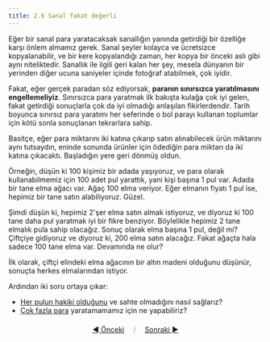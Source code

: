 ```yaml
---
title: 2.6 Sanal fakat değerli
---
```


Eğer bir sanal para yaratacaksak sanallığın yanında getirdiği bir
özelliğe karşı önlem almamız gerek.  Sanal şeyler kolayca ve
ücretsizce kopyalanabilir, ve bir kere kopyalandığı zaman, her kopya
bir önceki aslı gibi aynı niteliktedir.  Sanallık ile ilgili geri
kalan her şey, mesela dünyanın bir yerinden diğer ucuna saniyeler
içinde fotoğraf atabilmek, çok iyidir.

Fakat, eğer gerçek paradan söz ediyorsak, **paranın sınırsızca
yaratılmasını engellemeliyiz**.  Sınırsızca para yaratmak ilk bakışta
kulağa çok iyi gelen, fakat getirdiği sonuçlarla çok da iyi olmadığı
anlaşılan fikirlerdendir.  Tarih boyunca sınırsız para yaratımı her
seferinde o bol parayı kullanan toplumlar için kötü sonla sonuçlanan
tekrarlara sahip.

Basitçe, eğer para miktarını iki katına çıkarıp satın alınabilecek
ürün miktarını aynı tutsaydın, eninde sonunda ürünler için ödediğin
para miktarı da iki katına çıkacaktı.  Başladığın yere geri dönmüş
oldun.

Örneğin, düşün ki 100 kişimiz bir adada yaşıyoruz, ve para olarak
kullanabilmemiz için 100 adet pul yarattık, yani kişi başına 1 pul
var.  Adada bir tane elma ağacı var.  Ağaç 100 elma veriyor.  Eğer
elmanın fiyatı 1 pul ise, hepimiz bir tane satın alabiliyoruz.  Güzel.

Şimdi düşün ki, hepimiz 2'şer elma satın almak istiyoruz, ve diyoruz
ki 100 tane daha pul yaratmak iyi bir fikre benziyor.  Böylelikle
hepimiz 2 tane elmalık pula sahip olacağız.  Sonuç olarak elma başına
1 pul, değil mi?  Çiftçiye gidiyoruz ve diyoruz ki, 200 elma satın
alacağız.  Fakat ağaçta hala sadece 100 tane elma var.  Devamında ne
olur?

İlk olarak, çiftçi elindeki elma ağacının bir altın madeni olduğunu
düşünür, sonuçta herkes elmalarından istiyor.

Ardından iki soru ortaya çıkar:
- [Her pulun hakiki olduğunu](2.10_money_ledger.md) ve sahte
  olmadığını nasıl sağlarız?
- [Çok fazla para](2.07_scarcity.md) yaratamamamız için ne
  yapabiliriz?



<p align='center' style='margin-top: 1.5em;'><span style='margin-right: 1em;'><a href="./2.05_value_vs_price.md">◄ Önceki</a></span> <span style='color: #ff774d;'>/</span> <span style='margin-left: 1em;'><a href="./2.07_scarcity.md">Sonraki ►</a></span></p>
